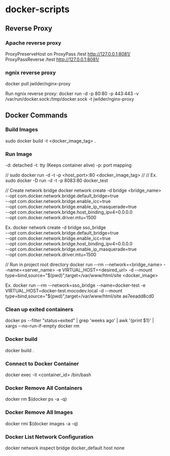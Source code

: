 # docker-scripts

## Reverse Proxy

### Apache reverse proxy

ProxyPreserveHost on
ProxyPass /test http://127.0.0.1:8081/
ProxyPassReverse /test http://127.0.0.1:8081/

### ngnix reverse proxy

docker pull jwilder/nginx-proxy

Run ngnix reverse proxy:
docker run -d -p 80:80 -p 443:443 -v /var/run/docker.sock:/tmp/docker.sock -t jwilder/nginx-proxy

## Docker Commands

### Build Images
sudo docker build -t <docker_image_tag> .

### Run Image
-d: detached
-t: tty (Keeps container alive)
-p: port mapping

// sudo docker run -d -t -p <host_port>:80 <docker_image_tag>
//
// Ex. sudo docker -D run -d -t -p 8083:80 docker_test

// Create network bridge
docker network create -d bridge <bridge_name> \
    --opt com.docker.network.bridge.default_bridge=true \
    --opt com.docker.network.bridge.enable_icc=true \
    --opt com.docker.network.bridge.enable_ip_masquerade=true \
    --opt com.docker.network.bridge.host_binding_ipv4=0.0.0.0 \
    --opt com.docker.network.driver.mtu=1500

Ex.
docker network create -d bridge sso_bridge \
    --opt com.docker.network.bridge.default_bridge=true \
    --opt com.docker.network.bridge.enable_icc=true \
    --opt com.docker.network.bridge.host_binding_ipv4=0.0.0.0 \
    --opt com.docker.network.bridge.enable_ip_masquerade=true \
    --opt com.docker.network.driver.mtu=1500

// Run in project root directory
docker run --rm --network=<bridge_name> --name=<server_name> -e VIRTUAL_HOST=<desired_url> -d --mount type=bind,source="$(pwd)",target=/var/www/html/site <docker_image>

Ex. docker run --rm --network=sso_bridge --name=docker-test -e VIRTUAL_HOST=docker-test.mocodev.local -d --mount type=bind,source="$(pwd)",target=/var/www/html/site ae7eeadd8cd0

### Clean up exited containers
docker ps --filter "status=exited" | grep 'weeks ago' | awk '{print $1}' | xargs --no-run-if-empty docker rm

### Docker build

docker build .

### Connect to Docker Container
docker exec -it <container_id> /bin/bash

### Docker Remove All Containers

docker rm $(docker ps -a -q)

### Docker Remove All Images

docker rmi $(docker images -a -q)

### Docker List Network Configuration
docker network inspect bridge docker_default host none
